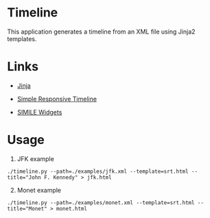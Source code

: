 
Timeline
========

This application generates a timeline from an XML file using Jinja2 templates.

# Links

- [Jinja](http://jinja.pocoo.org/)

- [Simple Responsive Timeline](https://codepen.io/brady_wright/pen/NNOvrW)

- [SIMILE Widgets](http://simile-widgets.org/)

# Usage

1. JFK example
```
./timeline.py --path=./examples/jfk.xml --template=srt.html --title="John F. Kennedy" > jfk.html
```
2. Monet example
```
./timeline.py --path=./examples/monet.xml --template=srt.html --title="Monet" > monet.html
```
